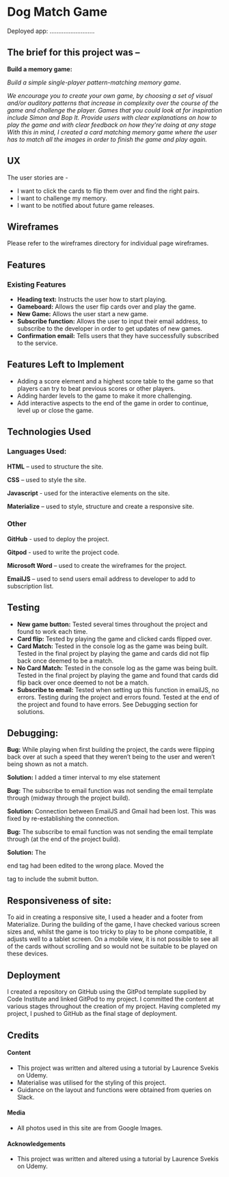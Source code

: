 # Dog Match Game

Deployed app: ……………………..

## The brief for this project was –

**Build a memory game:**

*Build a simple single-player pattern-matching memory game.*

*We encourage you to create your own game, by choosing a set of visual and/or auditory patterns that increase in complexity 
over the course of the game and challenge the player. Games that you could look at for inspiration include Simon and Bop It.
Provide users with clear explanations on how to play the game and with clear feedback on how they're doing at any stage
With this in mind, I created a card matching memory game where the user has to match all the images in order to finish the game and play again.*

## UX
The user stories are -
*	I want to click the cards to flip them over and find the right pairs.
*	I want to challenge my memory.
*	I want to be notified about future game releases.

## Wireframes
Please refer to the wireframes directory for individual page wireframes. 

## Features

### Existing Features
*	**Heading text:** Instructs the user how to start playing.
*	**Gameboard:** Allows the user flip cards over and play the game.
*	**New Game:** Allows the user start a new game.
*	**Subscribe function:** Allows the user to input their email address, to subscribe to the developer in order to get updates of new games.
*	**Confirmation email:** Tells users that they have successfully subscribed to the service. 

## Features Left to Implement
*	Adding a score element and a highest score table to the game so that players can try to beat previous scores or other players.
*	Adding harder levels to the game to make it more challenging.
*	Add interactive aspects to the end of the game in order to continue, level up or close the game. 

## Technologies Used

### Languages Used:

**HTML** – used to structure the site.

**CSS** – used to style the site.

**Javascript** - used for the interactive elements on the site.

**Materialize** – used to style, structure and create a responsive site.

### Other

**GitHub** - used to deploy the project.

**Gitpod** - used to write the project code.

**Microsoft Word** – used to create the wireframes for the project.

**EmailJS** – used to send users email address to developer to add to subscription list.

## Testing

*	**New game button:** Tested several times throughout the project and found to work each time.
*	**Card flip:** Tested by playing the game and clicked cards flipped over.
*	**Card Match:**  Tested in the console log as the game was being built. Tested in the final project by playing the game 
    and cards did not flip back once deemed to be a match.
*	**No Card Match:** Tested in the console log as the game was being built. Tested in the final project by playing the game 
    and found that cards did flip back over once deemed to not be a match.
*	**Subscribe to email:** Tested when setting up this function in emailJS, no errors. Testing during the project and errors found. 
    Tested at the end of the project and found to have errors. See Debugging section for solutions.

## Debugging:

**Bug:** While playing when first building the project, the cards were flipping back over at such a speed that they weren’t being 
        to the user and weren’t being shown as not a match.
        
**Solution:** I added a timer interval to my else statement 


**Bug:** The subscribe to email function was not sending the email template through (midway through the project build).

**Solution:** Connection between EmailJS and Gmail had been lost. This was fixed by re-establishing the connection.


**Bug:** The subscribe to email function was not sending the email template through (at the end of the project build).

**Solution:** The <form> end tag had been edited to the wrong place. Moved the </form> tag to include the submit button.


## Responsiveness of site:

To aid in creating a responsive site, I used a header and a footer from Materialize. 
During the building of the game, I have checked various screen sizes and, whilst the game is too tricky to play to be phone compatible, 
it adjusts well to a tablet screen. On a mobile view, it is not possible to see all of the cards without scrolling and so would not be suitable 
to be played on these devices.

## Deployment

I created a repository on GitHub using the GitPod template supplied by Code Institute and linked GitPod to my project. I committed the 
content at various stages throughout the creation of my project. 
Having completed my project, I pushed to GitHub as the final stage of deployment. 

## Credits

#### Content
*	This project was written and altered using a tutorial by Laurence Svekis on Udemy. 
*	Materialise was utilised for the styling of this project.
*	Guidance on the layout and functions were obtained from queries on Slack.

#### Media
*	All photos used in this site are from Google Images.

#### Acknowledgements
*	This project was written and altered using a tutorial by Laurence Svekis on Udemy. 

 


